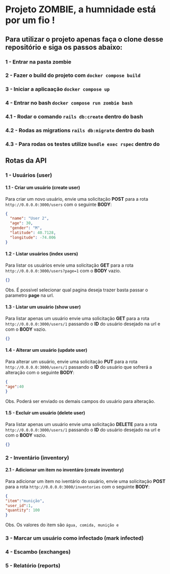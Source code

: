 # Projeto ZOMBIE, a humnidade está por um fio !

## Para utilizar o projeto apenas faça o clone desse repositório e siga os passos abaixo:

### 1 - Entrar na pasta zombie
### 2 - Fazer o build do projeto com `docker compose build`
### 3 - Iniciar a aplicaação `docker compose up`
### 4 - Entrar no bash `docker compose run zombie bash`
### 4.1 - Rodar o comando `rails db:create` dentro do bash
### 4.2 - Rodas as migrations `rails db:migrate` dentro do bash
### 4.3 - Para rodas os testes utilize `bundle exec rspec` dentro do 


## Rotas da API

### 1 - Usuários (user)

#### 1.1 - Criar um usuário (create user)

Para criar um novo usuário, envie uma solicitação **POST** para a rota `http://0.0.0.0:3000/users` com o seguinte **BODY**:

```json
{
  "name": "User 2",
  "age": 30,
  "gender": "M",
  "latitude": 40.7128,
  "longitude": -74.006
}
```

#### 1.2 - Listar usuários (index users)

Para listar os usuários envie uma solicitação **GET** para a rota `http://0.0.0.0:3000/users?page=1` com o **BODY** vazio.

```json
{}
```

Obs. É possivel selecionar qual pagina deseja trazer basta passar o parametro **page** na url.

#### 1.3 - Listar um usuário (show user)

Para listar apenas um usuário envie uma solicitação **GET** para a rota `http://0.0.0.0:3000/users/1` passando o **ID** do usuário desejado na url e com o **BODY** vazio.

```json
{}
```

#### 1.4 - Alterar um usuário (update user)

Para alterar um usuário, envie uma solicitação **PUT** para a rota `http://0.0.0.0:3000/users/1` passando o **ID** do usuário que sofrerá a alteração com o seguinte **BODY**:

```json
{
"age":40
}

```

Obs. Poderá ser enviado os demais campos do usuário para alteração.

#### 1.5 - Excluir um usuário (delete user)

Para listar apenas um usuário envie uma solicitação **DELETE** para a rota `http://0.0.0.0:3000/users/1` passando o **ID** do usuário desejado na url e com o **BODY** vazio.

```json
{}
```


### 2 - Inventário (inventory)

#### 2.1 - Adicionar um item no inventáro (create inventory)

Para adicionar um item no iventário do usuário, envie uma solicitação **POST** para a rota `http://0.0.0.0:3000/inventories` com o seguinte **BODY**:

```json
{
"item":"munição",
"user_id":1,
"quantity": 100
}

```

Obs. Os valores do item são `água, comida, munição e `



### 3 - Marcar um usuário como infectado (mark infected)

### 4 - Escambo (exchanges)

### 5 - Relatório (reports)

